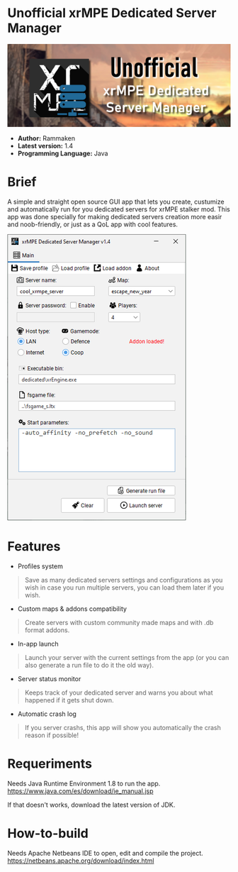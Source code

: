 # Unofficial xrMPE Dedicated Server Manager
![Banner](xrmpe_dsm_banner.png)
- **Author:** Rammaken
- **Latest version:** 1.4
- **Programming Language:** Java

# Brief
A simple and straight open source GUI app that lets you create, custumize and automatically run for you dedicated servers for xrMPE stalker mod.
This app was done specially for making dedicated servers creation more easir and noob-friendly, or just as a QoL app with cool features.

![Preview](xrmpe_dsm_preview.png)

# Features
- Profiles system
> Save as many dedicated servers settings and configurations as you wish in case you run multiple servers, you can load them later if you wish.

- Custom maps & addons compatibility
> Create servers with custom community made maps and with .db format addons.

- In-app launch
> Launch your server with the current settings from the app (or you can also generate a run file to do it the old way).

- Server status monitor
> Keeps track of your dedicated server and warns you about what happened if it gets shut down.

- Automatic crash log
> If you server crashs, this app will show you automatically the crash reason if possible!

# Requeriments
Needs Java Runtime Environment 1.8 to run the app.
https://www.java.com/es/download/ie_manual.jsp

If that doesn't works, download the latest version of JDK.

# How-to-build
Needs Apache Netbeans IDE to open, edit and compile the project.
https://netbeans.apache.org/download/index.html
